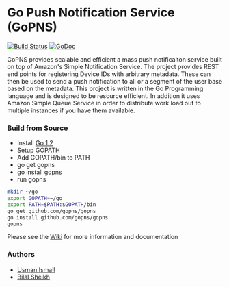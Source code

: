 Go Push Notification Service (GoPNS)
===
[![Build Status](https://travis-ci.org/gopns/gopns.png?branch=master)](https://travis-ci.org/gopns/gopns)   [![GoDoc](https://godoc.org/github.com/gopns/gopns?status.png)](http://godoc.org/github.com/gopns/gopns)

GoPNS provides scalable and efficient a mass push notificaiton service built on top of Amazon's Simple Notification Service. The project provides REST end points for registering Device IDs with arbitrary metadata. These can then be used to send a push notification to all or a segment of the user base based on the metadata. This project is written in the Go Programming language and is designed to be resource efficient. In addition it uses Amazon Simple Queue Service in order to distribute work load out to multiple instances if you have them available. 

### Build from Source
* Install [Go 1.2](http://golang.org/doc/install#install)
* Setup GOPATH
* Add GOPATH/bin to PATH
* go get gopns
* go install gopns
* run gopns

```bash
mkdir ~/go
export GOPATH=~/go
export PATH=$PATH:$GOPATH/bin
go get github.com/gopns/gopns
go install github.com/gopns/gopns
gopns
```


Please see the [Wiki](https://github.com/gopns/gopns/wiki) for more information and documentation

### Authors 
* [Usman Ismail](http://techtraits.com/usman.html)
* [Bilal Sheikh](http://techtraits.com/bilal.html)

